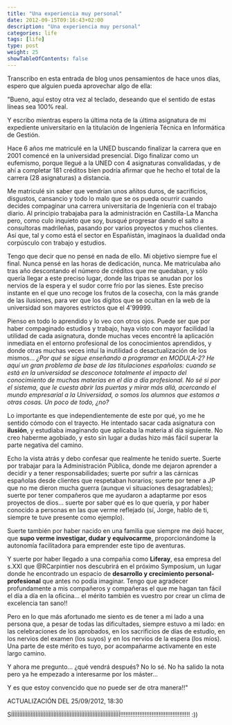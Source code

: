 ```yaml
---
title: "Una experiencia muy personal"
date: 2012-09-15T09:16:43+02:00
description: "Una experiencia muy personal"
categories: life
tags: [life]
type: post
weight: 25
showTableOfContents: false
---
```


Transcribo en esta entrada de blog unos pensamientos de hace unos días, espero que alguien pueda aprovechar algo de ella:

"Bueno, aquí estoy otra vez al teclado, deseando que el sentido de estas líneas sea 100% real.

Y escribo mientras espero la última nota de la última asignatura de mi expediente universitario en la titulación de Ingeniería Técnica en Informática de Gestión.

Hace 6 años me matriculé en la UNED buscando finalizar la carrera que en 2001 comencé en la universidad presencial. Digo finalizar como un eufemismo, porque llegué a la UNED con 4 asignaturas convalidadas, y de ahí a completar 181 créditos bien podría afirmar que he hecho el total de la carrera (28 asignaturas) a distancia.

Me matriculé sin saber que vendrían unos añitos duros, de sacrificios, disgustos, cansancio y todo lo malo que se os pueda ocurrir cuando decides compaginar una carrera universitaria de Ingeniería con el trabajo diario. Al principio trabajaba para la administración en Castilla-La Mancha pero, como culo inquieto que soy, busqué progresar dando el salto a consultoras madrileñas, pasando por varios proyectos y muchos clientes. Así que, tal y como está el sector en Españistán, imaginaos la dualidad onda corpúsculo con trabajo y estudios.

Tengo que decir que no pensé en nada de ello. Mi objetivo siempre fue el final. Nunca pensé en las horas de dedicación, nunca. Me matriculaba año tras año descontando el número de créditos que me quedaban, y sólo quería llegar a este preciso lugar, donde las tripas se anudan por los nervios de la espera y el sudor corre frío por las sienes. Este preciso instante en el que uno recoge los frutos de la cosecha, con la más grande de las ilusiones, para ver que los dígitos que se ocultan en la web de la universidad son mayores estrictos que el 4'99999.

Pienso en todo lo aprendido y lo veo con otros ojos. Puede ser que por haber compaginado estudios y trabajo, haya visto con mayor facilidad la utilidad de cada asignatura, donde muchas veces encontré la aplicación inmediata en el entorno profesional de los conocimientos aprendidos, y donde otras muchas veces intuí la inutilidad o desactualización de los mismos... _¿Por qué se sigue enseñando a programar en MODULA-2? He aquí un gran problema de base de las titulaciones españolas: cuando se está en la universidad se desconoce totalmente el impacto del conocimiento de muchas materias en el día a día profesional. No sé si por el sistema, que le cuesta abrir las puertas y mirar más allá, acercando el mundo empresarial a la Universidad, o somos los alumnos que estamos a otras cosas. Un poco de todo, ¿no?_

Lo importante es que independientemente de este por qué, yo me he sentido cómodo con el trayecto. He intentado sacar cada asignatura con **ilusión**, y estudiaba imaginando que aplicaba la materia al día siguiente. No creo haberme agobiado, y esto sin lugar a dudas hizo más fácil superar la parte negativa del camino.

Echo la vista atrás y debo confesar que realmente he tenido suerte. Suerte por trabajar para la Administración Pública, donde me dejaron aprender a decidir y a tener responsabilidades; suerte por sufrir a las cárnicas españolas desde clientes que respetaban horarios; suerte por tener a JP que no me dieron mucha guerra (aunque vi situaciones desagradables); suerte por tener compañeros que me ayudaron a adaptarme por esos proyectos de dios... suerte por saber qué es lo que quería, y por haber conocido a personas en las que verme reflejado (sí, Jorge, hablo de ti, siempre te tuve presente como ejemplo).

Suerte también por haber nacido en una familia que siempre me dejó hacer, que **supo verme investigar, dudar y equivocarme**, proporcionándome la autonomía facilitadora para emprender este tipo de aventuras.

Y suerte por haber llegado a una compañia como **Liferay**, esa empresa del s.XXI que @RCarpintier nos descubrirá en el próximo Symposium, un lugar donde he encontrado un espacio de **desarrollo y crecimiento personal-profesional** que antes no podía imaginar. Tengo que agradecer profundamente a mis compañeros y compañeras el que me hagan tan fácil el día a día en la oficina... el mérito también es vuestro por crear un clima de excelencia tan sano!!

Pero en lo que más afortunado me siento es de tener a mi lado a una persona que, a pesar de todas las dificultades, siempre estuvo a mi lado: en las celebraciones de los aprobados, en los sacrificios de días de estudio, en los nervios del examen (los suyos) y en los nervios de la espera (los míos). Una parte de este mérito es tuyo, por acompañarme activamente en este largo camino.

Y ahora me pregunto... ¿qué vendrá después? No lo sé. No ha salido la nota pero ya he empezado a interesarme por los máster...

Y es que estoy convencido que no puede ser de otra manera!!"

 
ACTUALIZACIÓN DEL 25/09/2012, 18:30

SÍÍÍÍÍÍÍÍÍÍÍÍÍÍÍÍÍÍÍÍÍÍÍÍÍÍÍÍÍÍÍÍÍÍÍÍÍÍÍÍÍÍÍÍÍÍÍÍÍÍÍÍÍÍÍÍÍÍÍÍÍÍÍÍÍÍÍ!!!!!!!!!!!!!!!!!!!!!!!!!!!!!!!!!!!!!!!! :))
